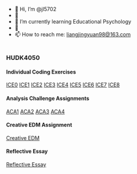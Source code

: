 - 👋 Hi, I’m @jl5702
- 👀 
- 🌱 I’m currently learning Educational Psychology
- 💞️ 
- 📫 How to reach me: liangjingyuan98@163.com

<!---
jl5702/jl5702 is a ✨ special ✨ repository because its `README.md` (this file) appears on your GitHub profile.
You can click the Preview link to take a look at your changes.
--->

#
### HUDK4050
 
#### Individual Coding Exercises
[ICE0](https://github.com/jl5702/HUDK4050/blob/main/ICE0%20-%20Jingyuan%20Liang.ipynb)
[ICE1](https://github.com/jl5702/HUDK4050/blob/main/ICE1%20-%20Jingyuan%20Liang.ipynb)
[ICE2](https://github.com/jl5702/HUDK4050/blob/main/ICE2%20-%20Jingyuan%20Liang.ipynb)
[ICE3](https://github.com/jl5702/HUDK4050/blob/main/ICE3%20-%20Jingyuan%20Liang.ipynb)
[ICE4](https://github.com/jl5702/HUDK4050/blob/main/ICE4%20-%20Jingyuan%20Liang.ipynb)
[ICE5](https://github.com/jl5702/HUDK4050/blob/main/ICE5%20-%20Jingyuan%20Liang.ipynb)
[ICE6](https://github.com/jl5702/HUDK4050/blob/main/ICE6%20-%20Jingyuan%20Liang.ipynb)
[ICE7](https://github.com/jl5702/HUDK4050/blob/main/ICE7%20-%20Jingyuan%20Liang.ipynb)
[ICE8](https://github.com/jl5702/HUDK4050/blob/main/ICE8%20-%20Jingyuan%20Liang.ipynb)

#### Analysis Challenge Assignments
[ACA1](https://github.com/jl5702/HUDK4050/blob/main/ACA1.ipynb)
[ACA2](https://github.com/jl5702/HUDK4050/blob/main/Analysis%20Challenge%20Assignment%202.ipynb.json)
[ACA3](https://github.com/jl5702/HUDK4050/commit/49ec3d1770b7cf2440805341fe8ce8cec799b6a7)
[ACA4](https://github.com/jl5702/HUDK4050/blob/main/ACA4.ipynb)

#### Creative EDM Assignment
[Creative EDM](https://github.com/jl5702/HUDK4050/blob/main/HUDK4050%20Factors%20of%20Test%20Anxiety%20and%20Its%20Predicti.pdf)

#### Reflective Essay
[Reflective Essay](https://github.com/jl5702/HUDK4050/blob/main/HUDK4050%20Reflective%20Essay.pdf)
